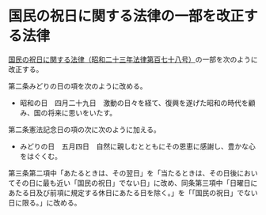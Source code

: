 # 国民の祝日に関する法律の一部を改正する法律

[国民の祝日に関する法律（昭和二十三年法律第百七十八号）](https://github.com/law-of-japan/19480720-law-178)の一部を次のように改正する。

第二条みどりの日の項を次のように改める。

- 昭和の日　四月二十九日　激動の日々を経て、復興を遂げた昭和の時代を顧み、国の将来に思いをいたす。

第二条憲法記念日の項の次に次のように加える。

- みどりの日　五月四日　自然に親しむとともにその恩恵に感謝し、豊かな心をはぐくむ。

第三条第二項中「あたるときは、その翌日」を「当たるときは、その日後においてその日に最も近い「国民の祝日」でない日」に改め、同条第三項中「日曜日にあたる日及び前項に規定する休日にあたる日を除く。」を「「国民の祝日」でない日に限る。」に改める。
